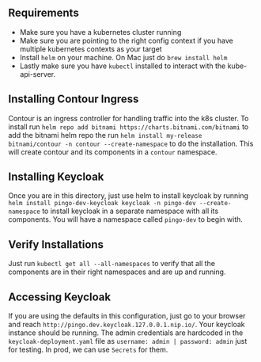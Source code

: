 ## Requirements
- Make sure you have a kubernetes cluster running
- Make sure you are pointing to the right config context if you have multiple kubernetes contexts as your target
- Install `helm` on your machine. On Mac just do `brew install helm`
- Lastly make sure you have `kubectl` installed to interact with the kube-api-server.

## Installing Contour Ingress
Contour is an ingress controller for handling traffic into the k8s cluster. To install run `helm repo add bitnami https://charts.bitnami.com/bitnami` to add the bitnami helm repo the run `helm install my-release bitnami/contour -n contour --create-namespace` to do the installation. This will create contour and its components in a `contour` namespace.

## Installing Keycloak
Once you are in this directory, just use helm to install keycloak by running `helm install pingo-dev-keycloak keycloak -n pingo-dev --create-namespace` to install keycloak in a separate namespace with all its components. You will have a namespace called `pingo-dev` to begin with.

## Verify Installations
Just run `kubectl get all --all-namespaces` to verify that all the components are in their right namespaces and are up and running.

## Accessing Keycloak
If you are using the defaults in this configuration, just go to your browser and reach `http://pingo.dev.keycloak.127.0.0.1.nip.io/`. Your keycloak instance should be running.  The admin credentials are hardcoded in the `keycloak-deployment.yaml` file as `username: admin | password: admin` just for testing. In prod, we can use `Secrets` for them. 